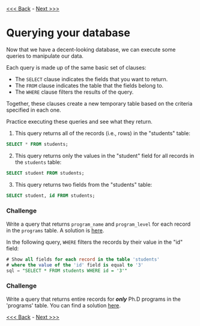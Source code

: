 [<<< Back](6-buildtable_challenge.md) - [Next >>>](8-innerjoin.md)

# Querying your database

Now that we have a decent-looking database, we can execute some queries to manipulate our data.

Each query is made up of the same basic set of clauses:

- The `SELECT` clause indicates the fields that you want to return.
- The `FROM` clause indicates the table that the fields belong to.
- The `WHERE` clause filters the results of the query.

Together, these clauses create a new temporary table based on the criteria specified in each one.

Practice executing these queries and see what they return.

1. This query returns all of the records (i.e., rows) in the "students" table:

```sql
SELECT * FROM students;
```

2. This query returns only the values in the "student" field for all records in the `students` table:

```sql
SELECT student FROM students;
```

3. This query returns two fields from the "students" table:

```sql
SELECT student, id FROM students;
```

### Challenge

Write a query that returns `program_name` and `program_level` for each record in the `programs` table. A solution is [here](solution3.sql).

In the following query, `WHERE` filters the records by their value in the "id" field:

```sql
# Show all fields for each record in the table 'students' 
# where the value of the 'id' field is equal to '3'
sql = "SELECT * FROM students WHERE id = '3'"
```

### Challenge

Write a query that returns entire records for _**only**_ Ph.D programs in the 'programs' table. You can find a solution [here](solution4.sql).

[<<< Back](6-buildtable_challenge.md) - [Next >>>](8-innerjoin.md)
